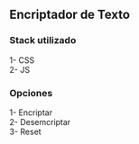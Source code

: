 ##  Encriptador de Texto 
### Stack utilizado
1- CSS  
2- JS  
### Opciones
1- Encriptar  
2- Desemcriptar   
3- Reset   
